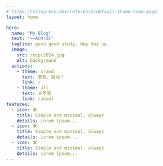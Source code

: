 ```yaml
---
# https://vitepress.dev/reference/default-theme-home-page
layout: home

hero:
  name: "My Blog"
  text: "——ACM-OI"
  tagline: good good study, day day up.
  image:
    src: /xcpc2024.jpg
    alt: background
  actions:
    - theme: brand
      text: 算竞，启动！
      link: /
    - theme: alt
      text: 关于我
      link: /about
features:
  - icon: 🛠️
    title: Simple and minimal, always
    details: Lorem ipsum...
  - icon: 🛠️
    title: Simple and minimal, always
    details: Lorem ipsum...
  - icon: 🛠️
    title: Simple and minimal, always
    details: Lorem ipsum...
---
```


